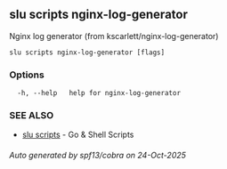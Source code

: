 ## slu scripts nginx-log-generator

Nginx log generator (from kscarlett/nginx-log-generator)

```
slu scripts nginx-log-generator [flags]
```

### Options

```
  -h, --help   help for nginx-log-generator
```

### SEE ALSO

* [slu scripts](slu_scripts.md)	 - Go & Shell Scripts

###### Auto generated by spf13/cobra on 24-Oct-2025
